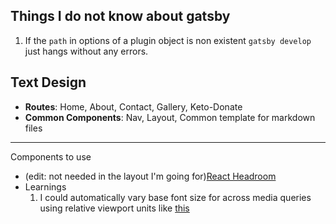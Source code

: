 ## Things I do not know about gatsby

1. If the `path` in options of a plugin object is non existent `gatsby develop` just hangs without any errors.
## Text Design

- **Routes**: Home, About, Contact, Gallery, Keto-Donate
- **Common Components**: Nav, Layout, Common template for markdown files


---
Components to use
- (edit: not needed in the layout I'm going for)[React Headroom](https://kyleamathews.github.io/react-headroom/)
- Learnings
  1. I could automatically vary base font size for across media queries using relative viewport units like [this](https://css-tricks.com/fun-viewport-units/)

